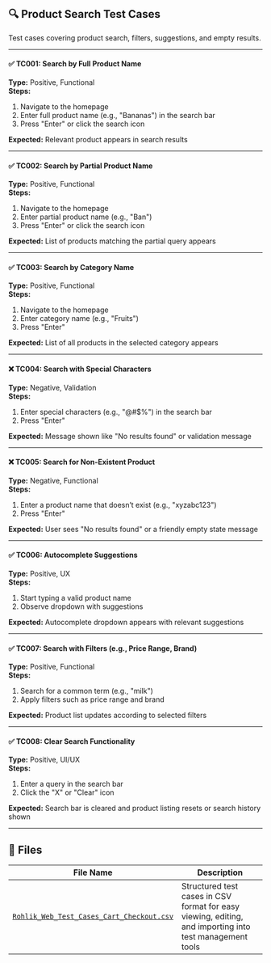 ## 🔍 Product Search Test Cases
Test cases covering product search, filters, suggestions, and empty results.

---

#### ✅ TC001: Search by Full Product Name  
**Type:** Positive, Functional  
**Steps:**  
1. Navigate to the homepage  
2. Enter full product name (e.g., "Bananas") in the search bar  
3. Press "Enter" or click the search icon
   
**Expected:** Relevant product appears in search results

---

#### ✅ TC002: Search by Partial Product Name  
**Type:** Positive, Functional  
**Steps:**  
1. Navigate to the homepage  
2. Enter partial product name (e.g., "Ban")  
3. Press "Enter" or click the search icon
   
**Expected:** List of products matching the partial query appears

---

#### ✅ TC003: Search by Category Name  
**Type:** Positive, Functional  
**Steps:**  
1. Navigate to the homepage  
2. Enter category name (e.g., "Fruits")  
3. Press "Enter"
   
**Expected:** List of all products in the selected category appears

---

#### ❌ TC004: Search with Special Characters  
**Type:** Negative, Validation  
**Steps:**  
1. Enter special characters (e.g., "@#$%") in the search bar  
2. Press "Enter"

**Expected:** Message shown like "No results found" or validation message

---

#### ❌ TC005: Search for Non-Existent Product  
**Type:** Negative, Functional  
**Steps:**  
1. Enter a product name that doesn’t exist (e.g., "xyzabc123")  
2. Press "Enter"

**Expected:** User sees "No results found" or a friendly empty state message

---

#### ✅ TC006: Autocomplete Suggestions  
**Type:** Positive, UX  
**Steps:**  
1. Start typing a valid product name  
2. Observe dropdown with suggestions
   
**Expected:** Autocomplete dropdown appears with relevant suggestions

---

#### ✅ TC007: Search with Filters (e.g., Price Range, Brand)  
**Type:** Positive, Functional  
**Steps:**  
1. Search for a common term (e.g., "milk")  
2. Apply filters such as price range and brand
   
**Expected:** Product list updates according to selected filters

---

#### ✅ TC008: Clear Search Functionality  
**Type:** Positive, UI/UX  
**Steps:**  
1. Enter a query in the search bar  
2. Click the "X" or "Clear" icon
   
**Expected:** Search bar is cleared and product listing resets or search history shown

---

## 📂 Files

| File Name                                       | Description                                |
|------------------------------------------------|--------------------------------------------|
| [`Rohlik_Web_Test_Cases_Cart_Checkout.csv`](./Rohlik_Web_Test_Cases_Cart_Checkout.csv) | Structured test cases in CSV format for easy viewing, editing, and importing into test management tools |

